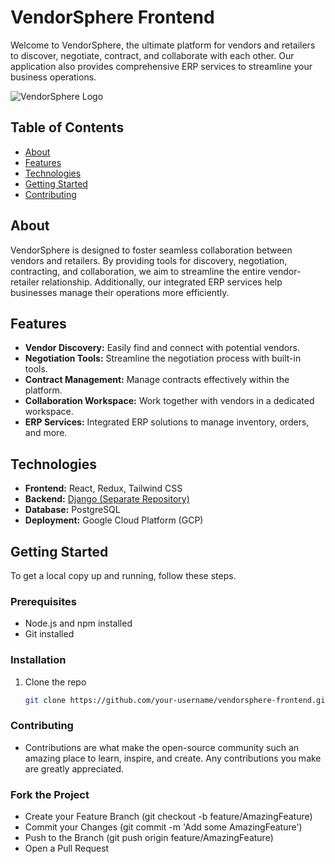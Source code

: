 # VendorSphere Frontend

Welcome to VendorSphere, the ultimate platform for vendors and retailers to discover, negotiate, contract, and collaborate with each other. Our application also provides comprehensive ERP services to streamline your business operations.

![VendorSphere Logo](path-to-your-logo.png)

## Table of Contents

- [About](#about)
- [Features](#features)
- [Technologies](#technologies)
- [Getting Started](#getting-started)
- [Contributing](#contributing)

## About

VendorSphere is designed to foster seamless collaboration between vendors and retailers. By providing tools for discovery, negotiation, contracting, and collaboration, we aim to streamline the entire vendor-retailer relationship. Additionally, our integrated ERP services help businesses manage their operations more efficiently.

## Features

- **Vendor Discovery:** Easily find and connect with potential vendors.
- **Negotiation Tools:** Streamline the negotiation process with built-in tools.
- **Contract Management:** Manage contracts effectively within the platform.
- **Collaboration Workspace:** Work together with vendors in a dedicated workspace.
- **ERP Services:** Integrated ERP solutions to manage inventory, orders, and more.

## Technologies

- **Frontend:** React, Redux, Tailwind CSS
- **Backend:** [Django (Separate Repository)](https://github.com/umer-farooq1784/VendorSphere-Backend)
- **Database:** PostgreSQL
- **Deployment:** Google Cloud Platform (GCP)

## Getting Started

To get a local copy up and running, follow these steps.

### Prerequisites

- Node.js and npm installed
- Git installed

### Installation

1. Clone the repo
   ```sh
   git clone https://github.com/your-username/vendorsphere-frontend.git

### Contributing
- Contributions are what make the open-source community such an amazing place to learn, inspire, and create. Any contributions you make are greatly appreciated.

### Fork the Project
- Create your Feature Branch (git checkout -b feature/AmazingFeature)
- Commit your Changes (git commit -m 'Add some AmazingFeature')
- Push to the Branch (git push origin feature/AmazingFeature)
- Open a Pull Request
